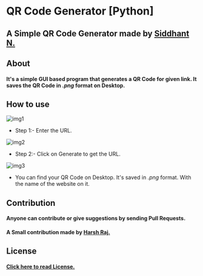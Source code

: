 # QR Code Generator [Python]

## A Simple QR Code Generator made by [Siddhant N.](https://github.com/yatocodes)

## About 
#### It's a simple GUI based program that generates a QR Code for given link. It saves the QR Code in <i>.png</i> format on Desktop.


## How to use

![img1](https://imgur.com/octUiZk.png)

- Step 1:- Enter the URL.

![img2](https://imgur.com/wbBA7Wc.png)

- Step 2:- Click on Generate to get the URL.

![img3](https://imgur.com/LdzqIXU.png)

- You can find your QR Code on Desktop. It's saved in <i>.png</i> format. With the name of the website on it.

## Contribution

#### Anyone can contribute or give suggestions by sending Pull Requests.

#### A Small contribution made by [Harsh Raj.](https://github.com/DeadProgrammer0)

## License

#### [Click here to read License.](https://github.com/yatocodes/python-qr-code/blob/master/LICENSELICENSE)

